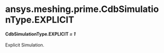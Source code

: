 # ansys.meshing.prime.CdbSimulationType.EXPLICIT

<a id="ansys.meshing.prime.CdbSimulationType.EXPLICIT"></a>

#### CdbSimulationType.EXPLICIT *= 1*

Explicit Simulation.

<!-- !! processed by numpydoc !! -->
